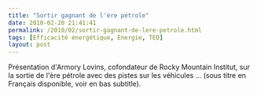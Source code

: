 ```yaml
---
title: "Sortir gagnant de l'ère pétrole"
date: 2010-02-20 21:41:41
permalink: /2010/02/sortir-gagnant-de-lere-petrole.html
tags: [Efficacité énergétique, Energie, TED]
layout: post
---
```


<p>Présentation d'Armory Lovins, cofondateur de Rocky Mountain Institut, sur la sortie de l'ère pétrole avec des pistes sur les véhicules ... (sous titre en Français disponible, voir en bas subtitle).</p> <p style="text-align: center">  </p>

